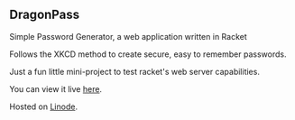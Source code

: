 ## DragonPass

Simple Password Generator, a web application written in Racket

Follows the XKCD method to create secure, easy to remember passwords.

Just a fun little mini-project to test racket's web server capabilities.

You can view it live [here](http://74.207.227.49/).

Hosted on [Linode](https://www.linode.com/).
